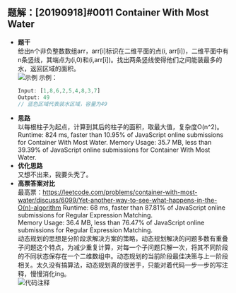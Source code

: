 ## 题解：[20190918]#0011 Container With Most Water
- **题干**   
给出n个非负整数数组arr，arr[i]标识在二维平面的点(i, arr[i])，二维平面中有n条竖线，其端点为(i,0)和(i,arr[i])。找出两条竖线使得他们之间能装最多的水，返回区域的面积。   
![示例](https://s3-lc-upload.s3.amazonaws.com/uploads/2018/07/17/question_11.jpg) 
示例：   
    ```javascript
    Input: [1,8,6,2,5,4,8,3,7]
    Output: 49
    // 蓝色区域代表装水区域，容量为49
    ```
- **思路**   
以每根柱子为起点，计算到其后的柱子的面积，取最大值，复杂度O(n^2)。    
Runtime: 824 ms, faster than 10.95% of JavaScript online submissions for Container With Most Water.
Memory Usage: 35.7 MB, less than 39.39% of JavaScript online submissions for Container With Most Water.
- **优化思路**   
又想不出来，我要头秃了。      
- **高票答案对比**   
最高票：https://leetcode.com/problems/container-with-most-water/discuss/6099/Yet-another-way-to-see-what-happens-in-the-O(n)-algorithm
Runtime: 68 ms, faster than 87.81% of JavaScript online submissions for Regular Expression Matching.   
Memory Usage: 36.4 MB, less than 76.47% of JavaScript online submissions for Regular Expression Matching.   
动态规划的思想是分阶段求解决方案的策略，动态规划解决的问题多数有重叠子问题这个特点，为减少重复计算，对每一个子问题只解一次，将其不同阶段的不同状态保存在一个二维数组中。动态规划的当前阶段最佳决策与上一阶段相关。太久没有搞算法，动态规划真的很苦手，只能对着代码一步一步的写注释，慢慢消化ing。   
![代码注释](https://img14.360buyimg.com/imagetools/jfs/t1/57065/30/11076/181656/5d8196a5E4ca20d1a/922d3d9fbc023138.png)